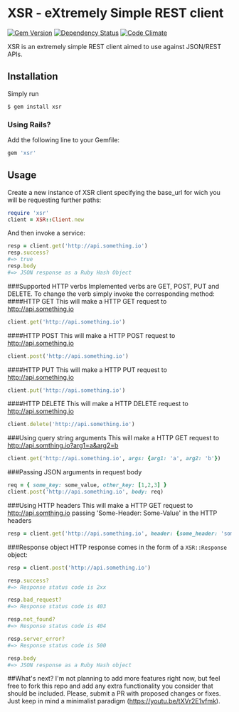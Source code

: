 # XSR - eXtremely Simple REST client

[![Gem Version](https://badge.fury.io/rb/xsr.svg)][gem]
[![Dependency Status](https://gemnasium.com/matiasow/xsr.svg)][gemnasium]
[![Code Climate](https://codeclimate.com/github/matiasow/xsr/badges/gpa.svg)][codeclimate]

[gem]: http://badge.fury.io/rb/xsr
[gemnasium]: https://gemnasium.com/matiasow/xsr
[codeclimate]: https://codeclimate.com/github/matiasow/xsr

XSR is an extremely simple REST client aimed to use against JSON/REST APIs.

## Installation

Simply run

``` console
$ gem install xsr
```

### Using Rails?

Add the following line to your Gemfile:

``` ruby
gem 'xsr'
```

## Usage

Create a new instance of XSR client specifying the base_url for wich you will be requesting further paths:

``` ruby
require 'xsr'
client = XSR::Client.new
```

And then invoke a service:

``` ruby
resp = client.get('http://api.something.io')
resp.success?
#=> true
resp.body
#=> JSON response as a Ruby Hash Object
```
###Supported HTTP verbs
Implemented verbs are GET, POST, PUT and DELETE. To change the verb simply invoke the corresponding method:
####HTTP GET
This will make a HTTP GET request to http://api.something.io
``` ruby
client.get('http://api.something.io')
```
####HTTP POST
This will make a HTTP POST request to http://api.something.io
``` ruby
client.post('http://api.something.io')
```
####HTTP PUT
This will make a HTTP PUT request to http://api.something.io
``` ruby
client.put('http://api.something.io')
```
####HTTP DELETE
This will make a HTTP DELETE request to http://api.something.io
``` ruby
client.delete('http://api.something.io')
```

###Using query string arguments
This will make a HTTP GET request to http://api.somthing.io?arg1=a&arg2=b
``` ruby
client.get('http://api.something.io', args: {arg1: 'a', arg2: 'b'})
```

###Passing JSON arguments in request body
``` ruby
req = { some_key: some_value, other_key: [1,2,3] }
client.post('http://api.something.io', body: req)
```

###Using HTTP headers
This will make a HTTP GET request to http://api.somthing.io passing 'Some-Header: Some-Value' in the HTTP headers
``` ruby
resp = client.get('http://api.something.io', header: {some_header: 'some_value'})
```

###Response object
HTTP response comes in the form of a ```XSR::Response``` object:
``` ruby
resp = client.post('http://api.something.io')

resp.success?
#=> Response status code is 2xx

resp.bad_request?
#=> Response status code is 403

resp.not_found?
#=> Response status code is 404

resp.server_error?
#=> Response status code is 500

resp.body
#=> JSON response as a Ruby Hash object
```

##What's next?
I'm not planning to add more features right now, but feel free to fork this repo and add any extra functionality you consider that should be included. Please, submit a PR with proposed changes or fixes.
Just keep in mind a minimalist paradigm (https://youtu.be/tXVr2E1vfmk).
